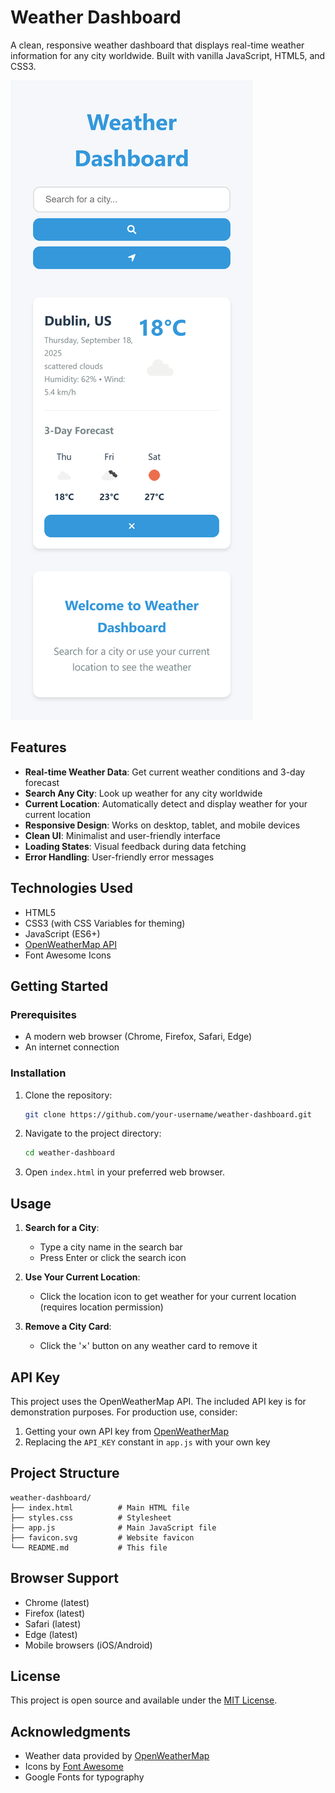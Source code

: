 # Weather Dashboard

A clean, responsive weather dashboard that displays real-time weather information for any city worldwide. Built with vanilla JavaScript, HTML5, and CSS3.

![Weather Dashboard Screenshot](screenshot.png)

## Features

- **Real-time Weather Data**: Get current weather conditions and 3-day forecast
- **Search Any City**: Look up weather for any city worldwide
- **Current Location**: Automatically detect and display weather for your current location
- **Responsive Design**: Works on desktop, tablet, and mobile devices
- **Clean UI**: Minimalist and user-friendly interface
- **Loading States**: Visual feedback during data fetching
- **Error Handling**: User-friendly error messages

## Technologies Used

- HTML5
- CSS3 (with CSS Variables for theming)
- JavaScript (ES6+)
- [OpenWeatherMap API](https://openweathermap.org/api)
- Font Awesome Icons

## Getting Started

### Prerequisites

- A modern web browser (Chrome, Firefox, Safari, Edge)
- An internet connection

### Installation

1. Clone the repository:
   ```bash
   git clone https://github.com/your-username/weather-dashboard.git
   ```

2. Navigate to the project directory:
   ```bash
   cd weather-dashboard
   ```

3. Open `index.html` in your preferred web browser.

## Usage

1. **Search for a City**:
   - Type a city name in the search bar
   - Press Enter or click the search icon

2. **Use Your Current Location**:
   - Click the location icon to get weather for your current location (requires location permission)

3. **Remove a City Card**:
   - Click the '×' button on any weather card to remove it

## API Key

This project uses the OpenWeatherMap API. The included API key is for demonstration purposes. For production use, consider:

1. Getting your own API key from [OpenWeatherMap](https://openweathermap.org/api)
2. Replacing the `API_KEY` constant in `app.js` with your own key

## Project Structure

```
weather-dashboard/
├── index.html          # Main HTML file
├── styles.css          # Stylesheet
├── app.js              # Main JavaScript file
├── favicon.svg         # Website favicon
└── README.md           # This file
```

## Browser Support

- Chrome (latest)
- Firefox (latest)
- Safari (latest)
- Edge (latest)
- Mobile browsers (iOS/Android)

## License

This project is open source and available under the [MIT License](LICENSE).

## Acknowledgments

- Weather data provided by [OpenWeatherMap](https://openweathermap.org/)
- Icons by [Font Awesome](https://fontawesome.com/)
- Google Fonts for typography

